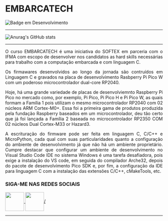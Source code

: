 # EMBARCATECH
![Badge em Desenvolvimento](http://img.shields.io/static/v1?label=PROJETO&message=EM%20DESENVOLVIMENTO&color=GREEN&style=for-the-badge)

---
![Anurag's GitHub stats](https://github-readme-stats.vercel.app/api?username=higo-ricardo&theme=merko&show_icons=true)

---
<div>
<p align="justify">O curso EMBARCATECH é uma iniciativa do SOFTEX em parceria com o IFMA com escopo de desenvolver nos candidatos as hard skills necessárias para trabalho com a computação embarcada e com linguagem C.</p>
<p align="justify">Os firmawares desenvolvidos ao longo da jornada são contruídos em Linguagem C e gravados na placa de desenvolvimento Rasbperry Pi Pico W com um poderoso microcontrolador dual-core RP2040.</p>
<p align="justify">Hoje, há uma grande variedade de placas de desenvolviemnto Raspberry Pi Pico no mercado como, por exemplo, Pi Pico, Pi Pico H e Pi Pico W, as quais formam a Família 1 pois utilizam o mesmo microcontrolador RP2040 com 02 núcleos ARM Cortex-M0+. Essa foi a primeira gama de produtos produzida pela fundação Raspberry baseados em um microcontrolador, deu tão certo que já foi lançada a Família 2 baseada no microcontrolador RP2350 COM 02 núcleos Dual Cortex-M33 or Hazard3.</p> 
<p align="justify">A escrituração do firmware pode ser feita em linguagem C, C/C++ e MicroPython, cada qual com suas particularidades quanto a configuração do ambiente de desenvolvimento já que não há um ambiente proprietário. Cumpre destacar que configurar um ambiente de desenvolvimento no Visual Studio Code IDE no sistema Windows é uma tarefa desafiadora, pois exige a instalação do VS code, em seguida do compilador Arche32, depois do pacote de desenvolvimento Pico SDK e, por fim, a configuração da IDE para linguagem C com a instalação das  extensões C/C++, cMakeTools, etc.</p>
</div>


 ### SIGA-ME NAS REDES SOCIAIS
       
 <div>
  <a href="https://www.linkedin.com/in/higomelo/">
     <img src="https://cdn.jsdelivr.net/gh/devicons/devicon@latest/icons/linkedin/linkedin-original.svg" align="center" heigth="60" width="60"/>
  </a>

  <a href="https://www.linkedin.com/in/higomelo/">
    <img src="https://cdn.jsdelivr.net/gh/devicons/devicon@latest/icons/facebook/facebook-original.svg" align="center" heigth="60" width="60" />/          
  </a>
</div>

---
